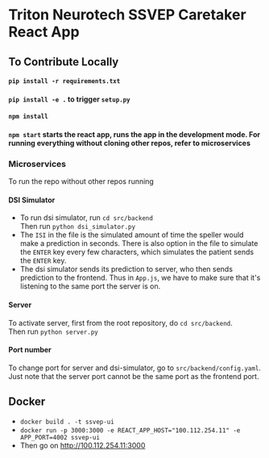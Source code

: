 # Triton Neurotech SSVEP Caretaker React App

## To Contribute Locally

#### `pip install -r requirements.txt`
#### `pip install -e .` to trigger `setup.py`
#### `npm install`
#### `npm start` starts the react app, runs the app in the development mode. For running everything without cloning other repos, refer to microservices


### Microservices

To run the repo without other repos running

#### DSI Simulator

* To run dsi simulator, run `cd src/backend` <br>
Then run `python dsi_simulator.py` <br>
* The `ISI` in the file is the simulated amount of time the speller would make a prediction in seconds. There is also
option in the file to simulate the `ENTER` key every few characters, which simulates the patient sends the `ENTER`
key. <br>
* The dsi simulator sends its prediction to server, who then sends prediction to the frontend. Thus in `App.js`, we have
to make sure that it's listening to the same port the server is on.

#### Server

To activate server, first from the root repository, do `cd src/backend`. <br>
Then run `python server.py` <br>

#### Port number

To change port for server and dsi-simulator, go to `src/backend/config.yaml`. Just note that the server port cannot be
the same port as the frontend port. 

## Docker
* `docker build . -t ssvep-ui`
* `docker run -p 3000:3000 -e REACT_APP_HOST="100.112.254.11" -e APP_PORT=4002 ssvep-ui`
* Then go on http://100.112.254.11:3000
